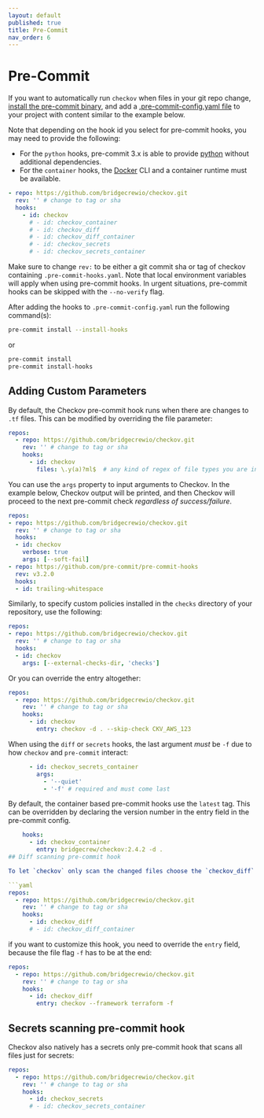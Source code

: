 ```yaml
---
layout: default
published: true
title: Pre-Commit
nav_order: 6
---
```


# Pre-Commit

If you want to automatically run `checkov` when files in your git repo change, [install the pre-commit binary](https://pre-commit.com/#install), and add a [.pre-commit-config.yaml file](https://github.com/bridgecrewio/checkov/blob/main/.pre-commit-config.yaml) to your project with content similar to the example below.

Note that depending on the hook id you select for pre-commit hooks, you may need to provide the following:

* For the `python` hooks, pre-commit 3.x is able to provide [python](https://pre-commit.com/#python) without additional dependencies.
* For the `container` hooks, the [Docker](https://docs.docker.com/get-docker/) CLI and a container runtime must be available.


```yaml
- repo: https://github.com/bridgecrewio/checkov.git
  rev: '' # change to tag or sha
  hooks:
    - id: checkov
      # - id: checkov_container
      # - id: checkov_diff
      # - id: checkov_diff_container
      # - id: checkov_secrets
      # - id: checkov_secrets_container
```

Make sure to change `rev:` to be either a git commit sha or tag of checkov containing `.pre-commit-hooks.yaml`. Note that local environment variables will apply when using pre-commit hooks. In urgent situations, pre-commit hooks can be skipped with the `--no-verify` flag.

After adding the hooks to `.pre-commit-config.yaml` run the following command(s):

```bash
pre-commit install --install-hooks
```

or

```bash
pre-commit install
pre-commit install-hooks
```

## Adding Custom Parameters

By default, the Checkov pre-commit hook runs when there are changes to `.tf` files. This can be modified by overriding the file parameter:

```yaml
repos:
  - repo: https://github.com/bridgecrewio/checkov.git
    rev: '' # change to tag or sha
    hooks:
      - id: checkov
        files: \.y(a)?ml$  # any kind of regex of file types you are interested to trigger the pre-commit hook
```


You can use the `args` property to input arguments to Checkov. In the example below, Checkov output will be printed, and then Checkov will proceed to the next pre-commit check *regardless of success/failure*.

```yaml
repos:
- repo: https://github.com/bridgecrewio/checkov.git
  rev: '' # change to tag or sha
  hooks:
  - id: checkov
    verbose: true
    args: [--soft-fail]
- repo: https://github.com/pre-commit/pre-commit-hooks
  rev: v3.2.0
  hooks:
  - id: trailing-whitespace
```

Similarly, to specify custom policies installed in the `checks` directory of your repository, use the following:

```yaml
repos:
- repo: https://github.com/bridgecrewio/checkov.git
  rev: '' # change to tag or sha
  hooks:
  - id: checkov
    args: [--external-checks-dir, 'checks']
```

Or you can override the entry altogether:

```yaml
repos:
  - repo: https://github.com/bridgecrewio/checkov.git
    rev: '' # change to tag or sha
    hooks:
      - id: checkov
        entry: checkov -d . --skip-check CKV_AWS_123
```

When using the `diff` or `secrets` hooks, the last argument _must_ be `-f` due to how `checkov` and `pre-commit` interact:

```yaml
      - id: checkov_secrets_container
        args:
          - '--quiet'
          - '-f' # required and must come last
```

By default, the container based pre-commit hooks use the `latest` tag. This can be overridden by declaring the version number in the entry field in the pre-commit config.

```yaml
    hooks:
      - id: checkov_container
        entry: bridgecrew/checkov:2.4.2 -d .
## Diff scanning pre-commit hook

To let `checkov` only scan the changed files choose the `checkov_diff` hook, which scans against all frameworks:

```yaml
repos:
  - repo: https://github.com/bridgecrewio/checkov.git
    rev: '' # change to tag or sha
    hooks:
      - id: checkov_diff
      # - id: checkov_diff_container
```

if you want to customize this hook, you need to override the `entry` field, because the file flag `-f` has to be at the end:

```yaml
repos:
  - repo: https://github.com/bridgecrewio/checkov.git
    rev: '' # change to tag or sha
    hooks:
      - id: checkov_diff
        entry: checkov --framework terraform -f
```

## Secrets scanning pre-commit hook

Checkov also natively has a secrets only pre-commit hook that scans all files just for secrets:

```yaml
repos:
  - repo: https://github.com/bridgecrewio/checkov.git
    rev: '' # change to tag or sha
    hooks:
      - id: checkov_secrets
      # - id: checkov_secrets_container
```
